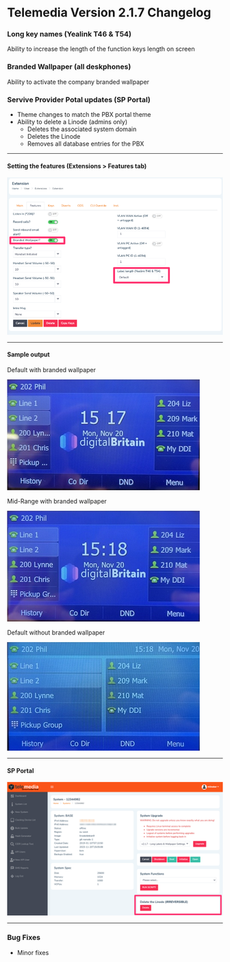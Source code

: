 # Telemedia Version 2.1.7 Changelog

### Long key names (Yealink T46 & T54)

Ability to increase the length of the function keys length on screen

### Branded Wallpaper (all deskphones)

Ability to activate the company branded wallpaper

### Servive Provider Potal updates (SP Portal)

* Theme changes to match the PBX portal theme
* Ability to delete a Linode (admins only)
	* Deletes the associated system domain
	* Deletes the Linode
	* Removes all database entries for the PBX

---

#### Setting the features (Extensions > Features tab)
![](https://github.com/codebase-technology/Telemedia-Documentation/raw/master/2.1.7/label_len_wallpaper.png)

---

#### Sample output

Default with branded wallpaper

![](https://github.com/codebase-technology/Telemedia-Documentation/raw/master/2.1.7/Default1.jpg)

Mid-Range with branded wallpaper

![](https://github.com/codebase-technology/Telemedia-Documentation/raw/master/2.1.7/Midrange1.jpg)

Default without branded wallpaper

![](https://github.com/codebase-technology/Telemedia-Documentation/raw/master/2.1.7/Extended1.jpg)

---

#### SP Portal

![](https://github.com/codebase-technology/Telemedia-Documentation/raw/master/2.1.7/sp1.png)

---

### Bug Fixes
* Minor fixes